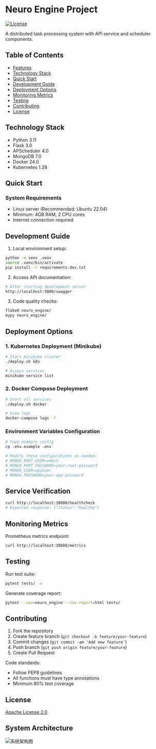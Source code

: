 # Neuro Engine Project

[![License](https://img.shields.io/badge/License-Apache_2.0-blue.svg)](https://opensource.org/licenses/Apache-2.0)

A distributed task processing system with API service and scheduler components.

## Table of Contents
- [Features](#features)
- [Technology Stack](#technology-stack)
- [Quick Start](#quick-start)
- [Development Guide](#development-guide)
- [Deployment Options](#deployment-options)
- [Monitoring Metrics](#monitoring-metrics)
- [Testing](#testing)
- [Contributing](#contributing)
- [License](#license)

## Technology Stack
- Python 3.11
- Flask 3.0
- APScheduler 4.0
- MongoDB 7.0
- Docker 24.0
- Kubernetes 1.28

## Quick Start

### System Requirements
- Linux server (Recommended: Ubuntu 22.04)
- Minimum: 4GB RAM, 2 CPU cores
- Internet connection required

## Development Guide

1. Local environment setup:
```bash
python -m venv .venv
source .venv/bin/activate
pip install -r requirements-dev.txt
```

2. Access API documentation:
```bash
# After starting development server
http://localhost:5000/swagger
```

3. Code quality checks:
```bash
flake8 neuro_engine/
mypy neuro_engine/
```

## Deployment Options

### 1. Kubernetes Deployment (Minikube)
```bash
# Start minikube cluster
./deploy.sh k8s

# Access services
minikube service list
```

### 2. Docker Compose Deployment
```bash
# Start all services
./deploy.sh docker

# View logs
docker-compose logs -f
```

### Environment Variables Configuration
```bash
# Copy example config
cp .env.example .env

# Modify these configurations as needed:
# MONGO_ROOT_USER=admin
# MONGO_ROOT_PASSWORD=your-root-password
# MONGO_USER=appuser
# MONGO_PASSWORD=your-app-password
```

## Service Verification
```bash
curl http://localhost:30080/healthcheck
# Expected response: {"status":"healthy"}
```

## Monitoring Metrics
Prometheus metrics endpoint:
```bash
curl http://localhost:30080/metrics
```

## Testing
Run test suite:
```bash
pytest tests/ -v
```

Generate coverage report:
```bash
pytest --cov=neuro_engine --cov-report=html tests/
```

## Contributing
1. Fork the repository
2. Create feature branch (`git checkout -b feature/your-feature`)
3. Commit changes (`git commit -am 'Add new feature'`)
4. Push branch (`git push origin feature/your-feature`)
5. Create Pull Request

Code standards:
- Follow PEP8 guidelines
- All functions must have type annotations
- Minimum 80% test coverage

## License
[Apache License 2.0](LICENSE)

## System Architecture
![系统架构图](docs/architecture.png)
